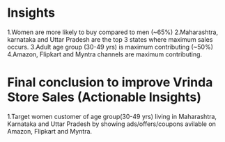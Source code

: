 # Insights
1.Women are more likely to buy compared to men (~65%)
2.Maharashtra, karnataka and Uttar Pradesh are the top 3 states where maximum sales occurs.
3.Adult age group (30-49 yrs) is maximum contributing (~50%)
4.Amazon, Flipkart and Myntra channels are maximum contributing.

# Final conclusion to improve Vrinda Store Sales (Actionable Insights)
1.Target women customer of age group(30-49 yrs) living in Maharashtra, Karnataka and Uttar Pradesh by 
showing ads/offers/coupons avilable on Amazon, Flipkart and Myntra.
